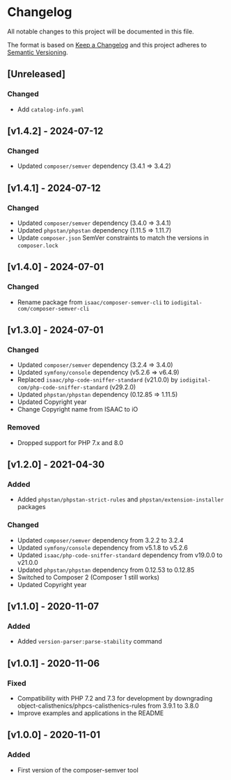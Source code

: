 # Changelog
All notable changes to this project will be documented in this file.

The format is based on [Keep a Changelog](http://keepachangelog.com/en/1.0.0/)
and this project adheres to [Semantic Versioning](http://semver.org/spec/v2.0.0.html).

## [Unreleased]

### Changed

- Add `catalog-info.yaml`

## [v1.4.2] - 2024-07-12

### Changed

- Updated `composer/semver` dependency (3.4.1 => 3.4.2)

## [v1.4.1] - 2024-07-12

### Changed

- Updated `composer/semver` dependency (3.4.0 => 3.4.1)
- Updated `phpstan/phpstan` dependency (1.11.5 => 1.11.7)
- Update `composer.json` SemVer constraints to match the versions in `composer.lock`

## [v1.4.0] - 2024-07-01

### Changed

- Rename package from `isaac/composer-semver-cli` to `iodigital-com/composer-semver-cli`

## [v1.3.0] - 2024-07-01

### Changed

- Updated `composer/semver` dependency (3.2.4 => 3.4.0)
- Updated `symfony/console` dependency (v5.2.6 => v6.4.9)
- Replaced `isaac/php-code-sniffer-standard` (v21.0.0) by `iodigital-com/php-code-sniffer-standard` (v29.2.0)
- Updated `phpstan/phpstan` dependency (0.12.85 => 1.11.5)
- Updated Copyright year
- Change Copyright name from ISAAC to iO

### Removed

- Dropped support for PHP 7.x and 8.0

## [v1.2.0] - 2021-04-30

### Added

- Added `phpstan/phpstan-strict-rules` and `phpstan/extension-installer` packages

### Changed

- Updated `composer/semver` dependency from 3.2.2 to 3.2.4
- Updated `symfony/console` dependency from v5.1.8 to v5.2.6
- Updated `isaac/php-code-sniffer-standard` dependency from v19.0.0 to v21.0.0
- Updated `phpstan/phpstan` dependency from 0.12.53 to 0.12.85
- Switched to Composer 2 (Composer 1 still works)
- Updated Copyright year

## [v1.1.0] - 2020-11-07

### Added

- Added `version-parser:parse-stability` command

## [v1.0.1] - 2020-11-06

### Fixed

- Compatibility with PHP 7.2 and 7.3 for development by downgrading object-calisthenics/phpcs-calisthenics-rules from 3.9.1 to 3.8.0
- Improve examples and applications in the README

## [v1.0.0] - 2020-11-01

### Added

- First version of the composer-semver tool
